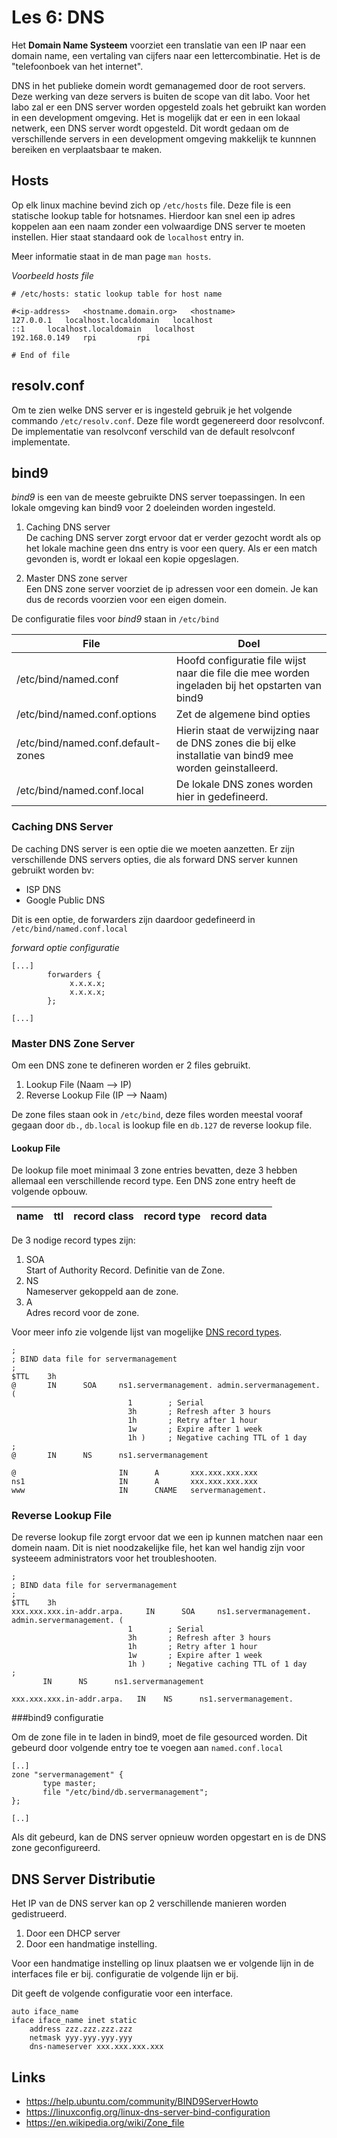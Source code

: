 # Les 6: DNS
Het **Domain Name Systeem** voorziet een translatie van een IP naar een domain
name, een vertaling van cijfers naar een lettercombinatie. Het is de
"telefoonboek van het internet".

DNS in het publieke domein wordt gemanagemed door de root servers. Deze werking
van deze servers is buiten de scope van dit labo. Voor het labo zal er een DNS
server worden opgesteld zoals het gebruikt kan worden in een development
omgeving. Het is mogelijk dat er een in een lokaal netwerk, een DNS server
wordt opgesteld. Dit wordt gedaan om de verschillende servers in een
development omgeving makkelijk te kunnnen bereiken en verplaatsbaar te maken.

## Hosts 

Op elk linux machine bevind zich op `/etc/hosts` file. Deze file is een
statische lookup table for hotsnames. Hierdoor kan snel een ip adres koppelen
aan een naam zonder een volwaardige DNS server te moeten instellen. Hier staat
standaard ook de `localhost` entry in.

Meer informatie staat in de man page `man hosts`.


*Voorbeeld hosts file*
```
# /etc/hosts: static lookup table for host name

#<ip-address>   <hostname.domain.org>   <hostname>
127.0.0.1   localhost.localdomain   localhost
::1     localhost.localdomain   localhost
192.168.0.149   rpi         rpi

# End of file
```

## resolv.conf

Om te zien welke DNS server er is ingesteld gebruik je het volgende commando
`/etc/resolv.conf`. Deze file wordt gegenereerd door resolvconf. De
implementatie van resolvconf verschild van de default resolvconf implementate.

## bind9 

*bind9* is een van de meeste gebruikte DNS server toepassingen. In een lokale
omgeving kan bind9 voor 2 doeleinden worden ingesteld.

1.  Caching DNS server  
    De caching DNS server zorgt ervoor dat er verder gezocht wordt als op het
    lokale machine geen dns entry is voor een query. Als er een match gevonden
    is, wordt er lokaal een kopie opgeslagen.

2.  Master DNS zone server  
    Een DNS zone server voorziet de ip adressen voor een domein. Je kan dus de
    records voorzien voor een eigen domein.

De configuratie files voor *bind9* staan in `/etc/bind` 

| File                                  | Doel                                  |
| ---                                   | ---                                   |
| /etc/bind/named.conf                  | Hoofd configuratie file wijst naar die file die mee worden ingeladen bij het opstarten van bind9                                      |
| /etc/bind/named.conf.options          | Zet de algemene bind opties                                      |
| /etc/bind/named.conf.default-zones    | Hierin staat de verwijzing naar de DNS zones die bij elke installatie van bind9 mee worden geinstalleerd.
| /etc/bind/named.conf.local            | De lokale DNS zones worden hier in gedefineerd.                                      |

### Caching DNS Server

De caching DNS server is een optie die we moeten aanzetten. Er zijn
verschillende DNS servers opties, die als forward DNS server kunnen gebruikt
worden bv: 
* ISP DNS
* Google Public DNS

Dit is een optie, de forwarders zijn daardoor gedefineerd in
`/etc/bind/named.conf.local`

*forward optie configuratie*
```
[...]
        forwarders {
             x.x.x.x;
             x.x.x.x;
        };

[...]
```
### Master DNS Zone Server
Om een DNS zone te defineren worden er 2 files gebruikt. 
1. Lookup File  (Naam --> IP)    
2. Reverse Lookup File (IP --> Naam)

De zone files staan ook in `/etc/bind`, deze files worden meestal vooraf gegaan
door `db.`, `db.local` is lookup file en `db.127` de reverse lookup file.

#### Lookup File

De lookup file moet minimaal 3 zone entries bevatten, deze 3 hebben allemaal
een verschillende record type. Een DNS zone entry heeft de volgende opbouw.

|name   |ttl    |record class   |record type    |record data    |
|---    |---    |---            |---            |---            |

De 3 nodige record types zijn:
1.  SOA  
    Start of Authority Record. Definitie van de Zone.
2.  NS  
    Nameserver gekoppeld aan de zone.
3.  A  
    Adres record voor de zone.

Voor meer info zie volgende lijst van mogelijke [DNS record
types](https://en.wikipedia.org/wiki/List_of_DNS_record_types).

```
;
; BIND data file for servermanagement
;
$TTL    3h
@       IN      SOA     ns1.servermanagement. admin.servermanagement. (
                          1        ; Serial
                          3h       ; Refresh after 3 hours
                          1h       ; Retry after 1 hour
                          1w       ; Expire after 1 week
                          1h )     ; Negative caching TTL of 1 day
;
@       IN      NS      ns1.servermanagement 

@                       IN      A       xxx.xxx.xxx.xxx
ns1                     IN      A       xxx.xxx.xxx.xxx 
www                     IN      CNAME   servermanagement.
``` 
### Reverse Lookup File

De reverse lookup file zorgt ervoor dat we een ip kunnen matchen naar een
domein naam. Dit is niet noodzakelijke file, het kan wel handig zijn voor 
systeeem administrators voor het troubleshooten.

```
;
; BIND data file for servermanagement
;
$TTL    3h
xxx.xxx.xxx.in-addr.arpa.     IN      SOA     ns1.servermanagement. admin.servermanagement. (
                          1        ; Serial
                          3h       ; Refresh after 3 hours
                          1h       ; Retry after 1 hour
                          1w       ; Expire after 1 week
                          1h )     ; Negative caching TTL of 1 day
;
       IN      NS      ns1.servermanagement 

xxx.xxx.xxx.in-addr.arpa.   IN    NS      ns1.servermanagement. 
```

###bind9 configuratie

Om de zone file in te laden in bind9, moet de file gesourced worden. Dit
gebeurd door volgende entry toe te voegen aan `named.conf.local`

```
[..]
zone "servermanagement" {
       type master;
       file "/etc/bind/db.servermanagement";
};

[..]
```

Als dit gebeurd, kan de DNS server opnieuw worden opgestart en is de DNS zone 
geconfigureerd.


## DNS Server Distributie
Het IP van de DNS server kan op 2 verschillende manieren worden gedistrueerd.
1. Door een DHCP server
2. Door een handmatige instelling.

Voor een handmatige instelling op linux plaatsen we er volgende lijn in de
interfaces file er bij.  configuratie de volgende lijn er bij. 

Dit geeft de volgende configuratie voor een interface.
```
auto iface_name
iface iface_name inet static
    address zzz.zzz.zzz.zzz
    netmask yyy.yyy.yyy.yyy
    dns-nameserver xxx.xxx.xxx.xxx
```
## Links 
* https://help.ubuntu.com/community/BIND9ServerHowto
* https://linuxconfig.org/linux-dns-server-bind-configuration
* https://en.wikipedia.org/wiki/Zone_file










